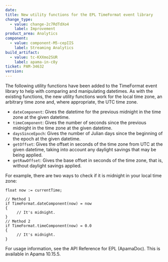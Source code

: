 ```yaml
---
date: 
title: New utility functions for the EPL TimeFormat event library
change_type:
  - value: change-2c7RdTdXo4
    label: Improvement
product_area: Analytics
component:
  - value: component-M5-cepIIS
    label: Streaming Analytics
build_artifact:
  - value: tc-KXXmo2SUR
    label: apama-in-c8y
ticket: PAM-34632
version:
---
```

The following utility functions have been added to the TimeFormat event library to help with comparing and manipulating datetimes. As with the existing functions, the new utility functions work for the local time zone, an arbitrary time zone and, where appropriate, the UTC time zone.

* `dateComponent`: Gives the datetime for the previous midnight in the time zone at the given datetime.
* `timeComponent`: Gives the number of seconds since the previous midnight in the time zone at the given datetime.
* `daysSinceEpoch`: Gives the number of Julian days since the beginning of the epoch at the given datetime.
* `getOffset`: Gives the offset in seconds of the time zone from UTC at the given datetime, taking into account any daylight savings that may be being applied.
* `getRawOffset`: Gives the base offset in seconds of the time zone, that is, without daylight savings applied.

For example, there are two ways to check if it is midnight in your local time zone:

```
float now := currentTime;

// Method 1
if TimeFormat.dateComponent(now) = now
{
     // It's midnight.
}
// Method 2
if TimeFormat.timeComponent(now) = 0.0
{
     // It's midnight.
}
```

For usage information, see the API Reference for EPL (ApamaDoc). This is available in Apama 10.15.5.
